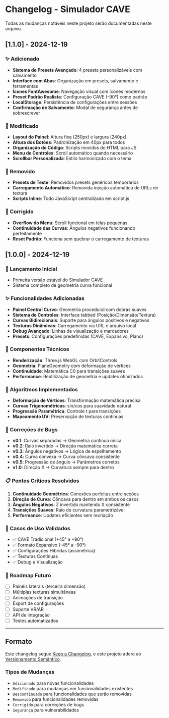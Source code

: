 # Changelog - Simulador CAVE

Todas as mudanças notáveis neste projeto serão documentadas neste arquivo.

## [1.1.0] - 2024-12-19

### ✨ Adicionado
- **Sistema de Presets Avançado**: 4 presets personalizáveis com salvamento
- **Interface com Abas**: Organização em presets, salvamento e ferramentas
- **Ícones FontAwesome**: Navegação visual com ícones modernos
- **Preset Padrão Realista**: Configuração CAVE (-90°) como padrão
- **LocalStorage**: Persistência de configurações entre sessões
- **Confirmação de Salvamento**: Modal de segurança antes de sobrescrever

### 🔧 Modificado
- **Layout do Painel**: Altura fixa (250px) e largura (240px)
- **Altura dos Botões**: Padronização em 40px para todos
- **Organização do Código**: Scripts movidos do HTML para JS
- **Menu de Controles**: Scroll automático quando necessário
- **Scrollbar Personalizada**: Estilo harmonizado com o tema

### 🚫 Removido
- **Presets de Teste**: Removidos presets genéricos temporários
- **Carregamento Automático**: Removida injeção automática de URLs de textura
- **Scripts Inline**: Todo JavaScript centralizado em script.js

### 🐛 Corrigido
- **Overflow do Menu**: Scroll funcional em telas pequenas
- **Continuidade das Curvas**: Ângulos negativos funcionando perfeitamente
- **Reset Padrão**: Funciona sem quebrar o carregamento de texturas

## [1.0.0] - 2024-12-19

### 🎉 Lançamento Inicial
- Primeira versão estável do Simulador CAVE
- Sistema completo de geometria curva funcional

### ✨ Funcionalidades Adicionadas
- **Painel Central Curvo**: Geometria procedural com dobras suaves
- **Sistema de Controles**: Interface tabbed (Posição/Dimensão/Textura)
- **Curvas Bidirecionais**: Suporte para ângulos positivos e negativos
- **Texturas Dinâmicas**: Carregamento via URL e arquivo local
- **Debug Avançado**: Linhas de visualização e marcadores
- **Presets**: Configurações predefinidas (CAVE, Expansivo, Plano)

### 🔧 Componentes Técnicos
- **Renderização**: Three.js WebGL com OrbitControls
- **Geometria**: PlaneGeometry com deformação de vértices
- **Continuidade**: Matemática C0 para transições suaves
- **Performance**: Reutilização de geometria e updates otimizados

### 📐 Algoritmos Implementados
- **Deformação de Vértices**: Transformação matemática precisa
- **Curvas Trigonométricas**: sin/cos para suavidade natural
- **Progressão Paramétrica**: Controle t para transições
- **Mapeamento UV**: Preservação de texturas contínuas

### 🐛 Correções de Bugs
- **v0.1**: Curvas separadas → Geometria contínua única
- **v0.2**: Raio invertido → Direção matemática correta  
- **v0.3**: Ângulos negativos → Lógica de espelhamento
- **v0.4**: Curva convexa → Curva côncava consistente
- **v0.5**: Progressão de ângulo → Parâmetros corretos
- **v1.0**: Direção X → Curvatura sempre para dentro

### 📋 Pontos Críticos Resolvidos
1. **Continuidade Geométrica**: Conexões perfeitas entre seções
2. **Direção de Curva**: Côncava para dentro em ambos os casos
3. **Ângulos Negativos**: Z invertido mantendo X consistente
4. **Transições Suaves**: Raio de curvatura parametrizável
5. **Performance**: Updates eficientes sem recriação

### 🎯 Casos de Uso Validados
- ✅ CAVE Tradicional (+45° a +90°)
- ✅ Formato Expansivo (-45° a -90°)
- ✅ Configurações Híbridas (assimétrica)
- ✅ Texturas Contínuas
- ✅ Debug e Visualização

### 🔮 Roadmap Futuro
- [ ] Painéis laterais (terceira dimensão)
- [ ] Múltiplas texturas simultâneas
- [ ] Animações de transição
- [ ] Export de configurações
- [ ] Suporte VR/AR
- [ ] API de integração
- [ ] Testes automatizados

---

## Formato
Este changelog segue [Keep a Changelog](https://keepachangelog.com/pt-BR/1.0.0/),
e este projeto adere ao [Versionamento Semântico](https://semver.org/lang/pt-BR/).

### Tipos de Mudanças
- `Adicionado` para novas funcionalidades
- `Modificado` para mudanças em funcionalidades existentes  
- `Descontinuado` para funcionalidades que serão removidas
- `Removido` para funcionalidades removidas
- `Corrigido` para correções de bugs
- `Segurança` para vulnerabilidades
